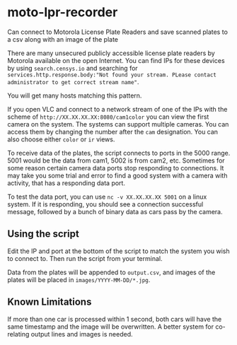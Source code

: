# moto-lpr-recorder
Can connect to Motorola License Plate Readers and save scanned plates to a csv along with an image of the plate

There are many unsecured publicly accessible license plate readers by Motorola available on the open Internet. You can find IPs for these devices by using `search.censys.io` and searching for `services.http.response.body:"Not found your stream. PLease contact administrator to get correct stream name"`.

You will get many hosts matching this pattern. 

If you open VLC and connect to a network stream of one of the IPs with the scheme of `http://XX.XX.XX.XX:8080/cam1color` you can view the first camera on the system. The systems can support multiple cameras. You can access them by changing the number after the `cam` designation. You can also choose either `color` or `ir` views. 

To receive data of the plates, the script connects to ports in the 5000 range. 5001 would be the data from cam1, 5002 is from cam2, etc. Sometimes for some reason certain camera data ports stop responding to connections. It may take you some trial and error to find a good system with a camera with activity, that has a responding data port. 

To test the data port, you can use `nc -v XX.XX.XX.XX 5001` on a linux system. If it is responding, you should see a connection successful message, followed by a bunch of binary data as cars pass by the camera. 

## Using the script
Edit the IP and port at the bottom of the script to match the system you wish to connect to. Then run the script from your terminal. 

Data from the plates will be appended to `output.csv`, and images of the plates will be placed in `images/YYYY-MM-DD/*.jpg`.

## Known Limitations
If more than one car is processed within 1 second, both cars will have the same timestamp and the image will be overwritten. A better system for co-relating output lines and images is needed.
